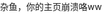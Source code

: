 <div style="position:fixed;top:0;left:0;width:100%;height:100%;background:white;z-index:9999">杂鱼，你的主页崩溃咯ww</div>
